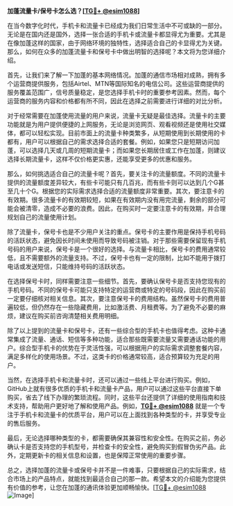 **加蓬流量卡/保号卡怎么选？[[TG💪+ @esim1088](https://t.me/s/esim1088)]**

在当今数字化时代，手机卡和流量卡已经成为我们日常生活中不可或缺的一部分。无论是在国内还是国外，选择一张合适的手机卡或流量卡都显得尤为重要。尤其是在像加蓬这样的国家，由于网络环境的独特性，选择适合自己的卡显得尤为关键。那么，如何在众多的加蓬流量卡和保号卡中做出明智的选择呢？本文将为您详细介绍。

首先，让我们来了解一下加蓬的基本网络情况。加蓬的通信市场相对成熟，拥有多个运营商提供服务，包括Airtel、MTN等国际知名的电信公司。这些运营商提供的服务覆盖范围广，信号质量稳定，是您选择手机卡时的重要参考因素。然而，每个运营商的服务内容和价格都有所不同，因此在选择之前需要进行详细的对比分析。

对于经常需要在加蓬使用流量的用户来说，流量卡无疑是最佳选择。流量卡的主要功能就是为用户提供便捷的上网服务，无论是浏览网页、观看视频还是使用社交媒体，都可以轻松实现。目前市面上的流量卡种类繁多，从短期使用到长期使用的卡都有，用户可以根据自己的需求选择合适的套餐。例如，如果您只是短期访问加蓬，可以选择几天或几周的短期流量卡；而如果您长期居住或工作在加蓬，则建议选择长期流量卡，这样不仅价格更实惠，还能享受更多的优惠和服务。

那么，如何挑选适合自己的流量卡呢？首先，要关注卡的流量额度。不同的流量卡提供的流量额度差异较大，有些卡可能只有几百兆，而有些卡则可以达到几个G甚至几十个G。根据您的实际需求选择合适的流量额度非常重要。其次，要注意卡的有效期。很多流量卡的有效期较短，如果在有效期内没有用完流量，剩余的部分可能会被清零，造成不必要的浪费。因此，在购买时一定要注意卡的有效期，并合理规划自己的流量使用计划。

除了流量卡，保号卡也是不少用户关注的重点。保号卡的主要作用是保持手机号码的活跃状态，避免因长时间未使用而导致号码被注销。对于那些需要保留现有手机号码的用户来说，保号卡是一个很好的选择。与流量卡相比，保号卡的费用通常较低，且不需要额外的流量支持。不过，保号卡也有一定的限制，比如不能用于拨打电话或发送短信，只能维持号码的活跃状态。

在选择保号卡时，同样需要注意一些细节。首先，要确认保号卡是否支持您现有的手机号码。不同的保号卡可能只支持特定的运营商或特定的号码段，因此在购买前一定要仔细核对相关信息。其次，要注意保号卡的费用结构。虽然保号卡的费用普遍较低，但仍然存在一些隐藏费用，比如激活费、月租费等。为了避免不必要的麻烦，建议在购买前咨询清楚相关费用明细。

除了以上提到的流量卡和保号卡，还有一些综合型的手机卡也值得考虑。这种卡通常集成了流量、通话、短信等多种功能，适合那些既需要流量又需要通话功能的用户。综合型手机卡的优势在于灵活性强，可以根据用户的实际需求调整套餐内容，满足多样化的使用场景。不过，这类卡的价格通常较高，适合预算较为充足的用户。

当然，在选择手机卡和流量卡时，还可以通过一些线上平台进行购买。例如，GitHub上就有很多优质的手机卡和流量卡产品，用户可以通过这些平台直接下单购买，省去了线下办理的繁琐流程。同时，这些平台还提供了详细的使用指南和技术支持，帮助用户更好地了解和使用产品。例如，**[TG💪+ @esim1088](https://t.me/s/esim1088)** 就是一个专注于手机卡和流量卡的优质平台，用户可以在上面找到各种类型的卡，并享受专业的售后服务。

最后，无论选择哪种类型的卡，都需要确保其兼容性和安全性。在购买之前，务必确认卡是否支持您的手机型号，并检查卡的安全性，避免购买到假冒伪劣产品。此外，定期更新卡的相关信息和设置，也是保障正常使用的重要步骤。

总之，选择加蓬的流量卡或保号卡并不是一件难事，只要根据自己的实际需求，结合市场上的产品特点，就能找到最适合自己的那一款。希望本文的介绍能为您提供有价值的参考，让您在加蓬的通讯体验更加顺畅愉快。[[TG💪+ @esim1088](https://t.me/s/esim1088) ![Image](https://i.postimg.cc/4NQfJmqS/Snipaste-2025-05-13-00-14-12.png)]